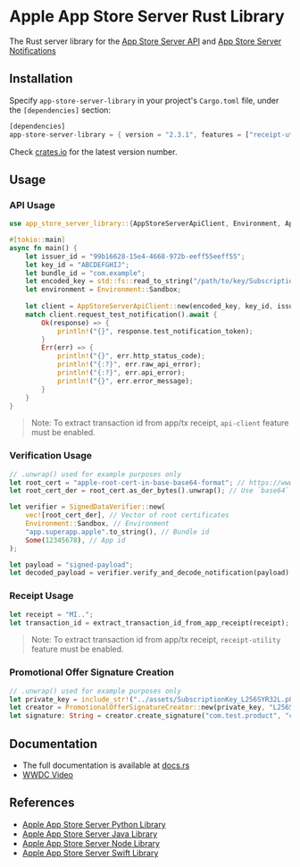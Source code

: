 # Apple App Store Server Rust Library
The Rust server library for the [App Store Server API](https://developer.apple.com/documentation/appstoreserverapi) and [App Store Server Notifications](https://developer.apple.com/documentation/appstoreservernotifications)

## Installation

Specify `app-store-server-library` in your project's `Cargo.toml` file, under the `[dependencies]` section:

```rust
[dependencies]
app-store-server-library = { version = "2.3.1", features = ["receipt-utility", "api-client"] }
```
Check
[crates.io](https://crates.io/crates/app-store-server-library) for the latest version number.

## Usage

### API Usage

```rust
use app_store_server_library::{AppStoreServerApiClient, Environment, AppStoreApiResponse, APIError};

#[tokio::main]
async fn main() {
    let issuer_id = "99b16628-15e4-4668-972b-eeff55eeff55";
    let key_id = "ABCDEFGHIJ";
    let bundle_id = "com.example";
    let encoded_key = std::fs::read_to_string("/path/to/key/SubscriptionKey_ABCDEFGHIJ.p8").unwrap(); // Adjust the path accordingly
    let environment = Environment::Sandbox;
    
    let client = AppStoreServerApiClient::new(encoded_key, key_id, issuer_id, bundle_id, environment);
    match client.request_test_notification().await {
        Ok(response) => {
            println!("{}", response.test_notification_token);
        }
        Err(err) => {
            println!("{}", err.http_status_code);
            println!("{:?}", err.raw_api_error);
            println!("{:?}", err.api_error);
            println!("{}", err.error_message);
        }
    }
}
```
> Note: To extract transaction id from app/tx receipt, `api-client` feature must be enabled.

### Verification Usage

```rust
// .unwrap() used for example purposes only
let root_cert = "apple-root-cert-in-base-base64-format"; // https://www.apple.com/certificateauthority/AppleRootCA-G3.cer
let root_cert_der = root_cert.as_der_bytes().unwrap(); // Use `base64` crate to decode base64 string into bytes 

let verifier = SignedDataVerifier::new(
    vec![root_cert_der], // Vector of root certificates
    Environment::Sandbox, // Environment
    "app.superapp.apple".to_string(), // Bundle id
    Some(12345678), // App id
);

let payload = "signed-payload";
let decoded_payload = verifier.verify_and_decode_notification(payload).unwrap();
```

### Receipt Usage
```rust
let receipt = "MI..";
let transaction_id = extract_transaction_id_from_app_receipt(receipt);
```
> Note: To extract transaction id from app/tx receipt, `receipt-utility` feature must be enabled.

### Promotional Offer Signature Creation
```rust
// .unwrap() used for example purposes only
let private_key = include_str!("../assets/SubscriptionKey_L256SYR32L.p8");
let creator = PromotionalOfferSignatureCreator::new(private_key, "L256SYR32L".to_string(), "com.test.app".to_string()).unwrap();
let signature: String = creator.create_signature("com.test.product", "com.test.offer", uuid::Uuid::new_v4().to_string().as_str(), &uuid::Uuid::new_v4(), i64::try_from(system_timestamp()).unwrap()).unwrap();
```

## Documentation

* The full documentation is available at [docs.rs](https://docs.rs/app-store-server-library/)
* [WWDC Video](https://developer.apple.com/videos/play/wwdc2023/10143/)

## References

- [Apple App Store Server Python Library](https://github.com/apple/app-store-server-library-python)
- [Apple App Store Server Java Library](https://github.com/apple/app-store-server-library-java)
- [Apple App Store Server Node Library](https://github.com/apple/app-store-server-library-node)
- [Apple App Store Server Swift Library](https://github.com/apple/app-store-server-library-swift)
